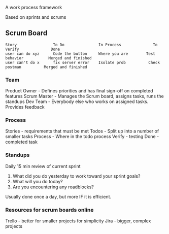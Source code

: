 A work process framework

Based on sprints and scrums

## Scrum Board

```
Story                To Do               In Process              To Verify              Done
user can do xyz      Code the button     Where you are        Test behavior           Merged and finished
user can't do x      fix server error    Isolate prob          Check postman          Merged and finished
```

### Team

Product Owner - Defines priorities and has final sign-off on completed features
Scrum Master - Manages the Scrum board, assigns tasks, runs the standups
Dev Team - Everybody else who works on assigned tasks. Provides feedback

### Process

Stories - requirements that must be met
Todos - Split up into a number of smaller tasks
Process - Where in the todo process
Verify - testing
Done - completed task

### Standups

Daily 15 min review of current sprint

1. What did you do yesterday to work toward your sprint goals?
2. What will you do today?
3. Are you encountering any roadblocks?

Usually done once a day, but more IF it is efficient.

### Resources for scrum boards online

Trello - better for smaller projects for simplicity
Jira - bigger, complex projects
